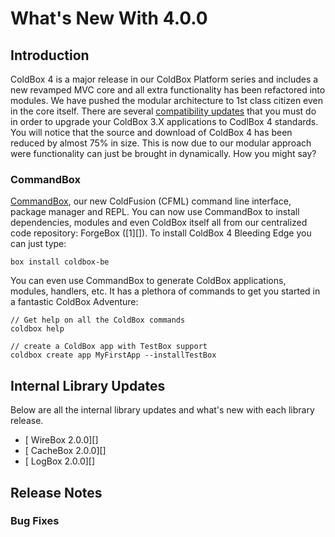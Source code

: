 # What's New With 4.0.0

## Introduction

ColdBox 4 is a major release in our ColdBox Platform series and includes
a new revamped MVC core and all extra functionality has been refactored
into modules. We have pushed the modular architecture to 1st class
citizen even in the core itself. There are several [compatibility
updates](upgrading_to_coldbox_400.md) that you must do in order to upgrade your ColdBox 3.X
applications to CodlBox 4 standards. You will notice that the source and
download of ColdBox 4 has been reduced by almost 75% in size. This is
now due to our modular approach were functionality can just be brought
in dynamically. How you might say?

### CommandBox

[CommandBox](http://www.ortussolutions.com/products/commandbox), our new ColdFusion (CFML) command line interface,
package manager and REPL. You can now use CommandBox to install
dependencies, modules and even ColdBox itself all from our centralized
code repository: ForgeBox ([1][]). To install ColdBox 4 Bleeding Edge
you can just type:

``` {.javascript}
box install coldbox-be
```

You can even use CommandBox to generate ColdBox applications, modules,
handlers, etc. It has a plethora of commands to get you started in a
fantastic ColdBox Adventure:

``` {.javascript}
// Get help on all the ColdBox commands
coldbox help
```

``` {.javascript}
// create a ColdBox app with TestBox support
coldbox create app MyFirstApp --installTestBox
```

Internal Library Updates
------------------------

Below are all the internal library updates and what's new with each
library release.

-   [ WireBox 2.0.0][]
-   [ CacheBox 2.0.0][]
-   [ LogBox 2.0.0][]

Release Notes
-------------

<h3>
Bug Fixes
</h3>